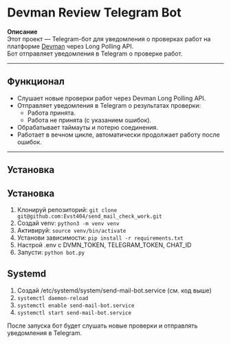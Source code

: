 # Devman Review Telegram Bot

**Описание**  
Этот проект — Telegram-бот для уведомления о проверках работ на платформе [Devman](https://dvmn.org) через Long Polling API.  
Бот отправляет уведомления в Telegram о проверке работ.

---

## **Функционал**
- Слушает новые проверки работ через Devman Long Polling API.
- Отправляет уведомления в Telegram о результатах проверки:
  - Работа принята.
  - Работа не принята (с указанием ошибок).
- Обрабатывает таймауты и потерю соединения.
- Работает в вечном цикле, автоматически продолжает работу после ошибок.

---

## **Установка**
## Установка
1. Клонируй репозиторий: `git clone git@github.com:Evst404/send_mail_check_work.git`
2. Создай venv: `python3 -m venv venv`
3. Активируй: `source venv/bin/activate`
4. Установи зависимости: `pip install -r requirements.txt`
5. Настрой .env с DVMN_TOKEN, TELEGRAM_TOKEN, CHAT_ID
6. Запусти: `python bot.py`

## Systemd
1. Создай /etc/systemd/system/send-mail-bot.service (см. код выше)
2. `systemctl daemon-reload`
3. `systemctl enable send-mail-bot.service`
4. `systemctl start send-mail-bot.service`

После запуска бот будет слушать новые проверки и отправлять уведомления в Telegram.
